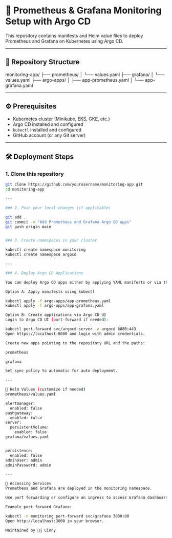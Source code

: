 # 🚀 Prometheus & Grafana Monitoring Setup with Argo CD

This repository contains manifests and Helm value files to deploy Prometheus and Grafana on Kubernetes using Argo CD.

---

## 📁 Repository Structure

monitoring-app/
├── prometheus/
│ └── values.yaml
├── grafana/
│ └── values.yaml
├── argo-apps/
│ ├── app-prometheus.yaml
│ └── app-grafana.yaml


---

## ⚙️ Prerequisites

- Kubernetes cluster (Minikube, EKS, GKE, etc.)
- Argo CD installed and configured
- `kubectl` installed and configured
- GitHub account (or any Git server)

---

## 🛠️ Deployment Steps

### 1. Clone this repository

```bash
git clone https://github.com/yourusername/monitoring-app.git
cd monitoring-app

---

### 2. Push your local changes (if applicable)

git add .
git commit -m "Add Prometheus and Grafana Argo CD apps"
git push origin main


### 3. Create namespaces in your cluster

kubectl create namespace monitoring
kubectl create namespace argocd

---

### 4. Deploy Argo CD Applications

You can deploy Argo CD apps either by applying YAML manifests or via the Argo CD UI.

Option A: Apply manifests using kubectl

kubectl apply -f argo-apps/app-prometheus.yaml
kubectl apply -f argo-apps/app-grafana.yaml

Option B: Create applications via Argo CD UI
Login to Argo CD UI (port-forward if needed):

kubectl port-forward svc/argocd-server -n argocd 8080:443
Open https://localhost:8080 and login with admin credentials.

Create new apps pointing to the repository URL and the paths:

prometheus

grafana

Set sync policy to automatic for auto deployment.

---

🔧 Helm Values (customize if needed)
prometheus/values.yaml

alertmanager:
  enabled: false
pushgateway:
  enabled: false
server:
  persistentVolume:
    enabled: false
grafana/values.yaml


persistence:
  enabled: false
adminUser: admin
adminPassword: admin

---

🚀 Accessing Services
Prometheus and Grafana are deployed in the monitoring namespace.

Use port forwarding or configure an ingress to access Grafana dashboards.

Example port forward Grafana:

kubectl -n monitoring port-forward svc/grafana 3000:80
Open http://localhost:3000 in your browser.

Maintained by 👩‍💻 Cinny
